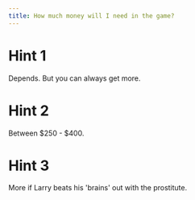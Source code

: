 ```yaml
---
title: How much money will I need in the game?
---
```

# Hint 1
Depends. But you can always get more.

# Hint 2
Between $250 - $400.

# Hint 3
More if Larry beats his 'brains' out with the prostitute.

